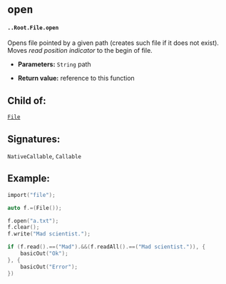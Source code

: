 # `open`

#### `..Root.File.open`

Opens file pointed by a given path (creates such file if it does not exist). Moves _read position indicator_ to the begin of file.

* **Parameters:** `String` path

* **Return value:** reference to this function

## Child of:

[`File`](docs..Root.File.md)

## Signatures:

`NativeCallable`, `Callable`

## Example:

```c
import("file");

auto f.=(File());

f.open("a.txt");
f.clear();
f.write("Mad scientist.");

if (f.read().==("Mad").&&(f.readAll().==("Mad scientist.")), {
    basicOut("Ok");
}, {
    basicOut("Error");
})
```